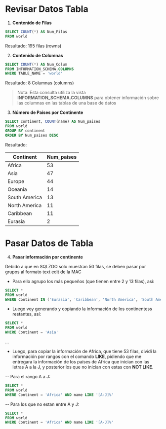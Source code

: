 # Revisar Datos Tabla

1. **Contenido de Filas**

```sql
SELECT COUNT(*) AS Num_Filas
FROM world
```


Resultado: 195 filas (rowns)

2. **Contenido de Columnas**

```sql
SELECT COUNT(*) AS Num_Colum
FROM INFORMATION_SCHEMA.COLUMNS
WHERE TABLE_NAME = 'world'
```
Resultado: 8 Columnas (columns)

>Nota: Esta consulta utiliza la vista **INFORMATION_SCHEMA.COLUMNS** para obtener información sobre las columnas en las tablas de una base de datos


3. **Número de Paises por Continente**

```sql
SELECT continent, COUNT(name) AS Num_paises
FROM world
GROUP BY continent
ORDER BY Num_paises DESC
```

Resultado:

Continent | Num_paises
----------|-----------
Africa    | 53
Asia      | 47
Europe    | 44
Oceania   | 14
South America | 13
North America | 11
Caribbean | 11
Eurasia   | 2


# Pasar Datos de Tabla


4. **Pasar información por continente**

Debido a que en SQLZOO solo muestran 50 filas, se deben pasar por grupos al formato text edit de la MAC

- Para ello agrupo los más pequeños (que tienen entre 2 y 13 filas), así:

```sql
SELECT *
FROM world
WHERE Continent IN ('Eurasia', 'Caribbean', 'North America', 'South America')
````
- Luego voy generando y copiando la información de los continentess restantes, así:

```sql
SELECT *
FROM world
WHERE Continent = 'Asia'
```
...

- Luego, para copiar la información de Africa, que tiene 53 filas, dividí la información por rangos con el comando **LIKE**, pidiendo que me entregara la información de los países de Africa que inician con las letras A a la J, y posterior los que no inician con estas con **NOT LIKE**.


-- Para el rango A a J:
```sql
SELECT *
FROM world
WHERE Continent = 'Africa' AND name LIKE '[A-J]%'
````

-- Para los que no estan entre A y J:

```sql
SELECT *
FROM world
WHERE Continent = 'Africa' AND name LIKE '[A-J]%'







